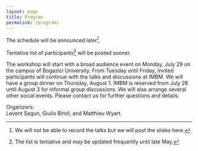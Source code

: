 ```yaml
---
layout: page
title: Program
permalink: /program/
---
```


The schedule will be announced later[^slides].

[^slides]: We will not be able to record the talks but we will post the slides here.

Tentative list of participants[^1] will be posted sooner.  

[^1]: The list is tentative and may be updated frequently until late May.  

The workshop will start with a broad audience event on Monday, July 29 on the campus of Bogazici University. From Tuesday until Friday, invited participants will continue with the talks and discussions at IMBM. We will have a group dinner on Thursday, August 1. IMBM is reserved from July 26 until August 3 for informal group discussions. We will also arrange several other social events. Please contact us for further questions and details.    


Organizers:  
Levent Sagun, Giulio Biroli, and Matthieu Wyart.
